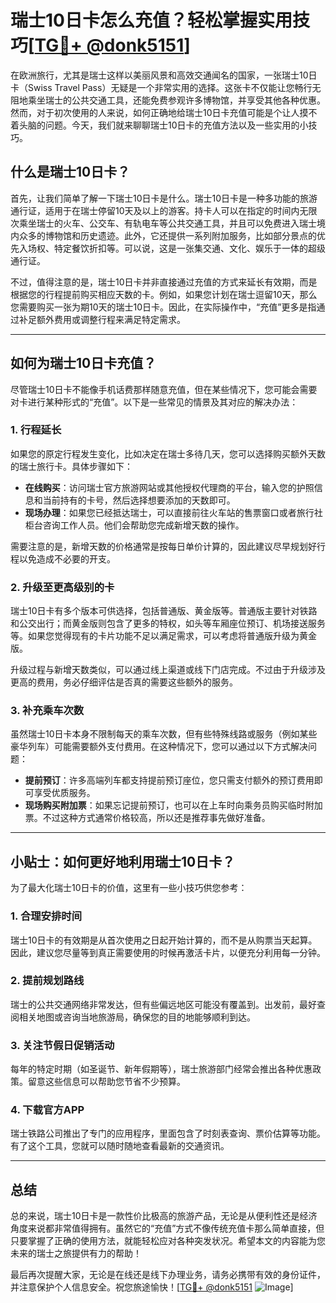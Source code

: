 # 瑞士10日卡怎么充值？轻松掌握实用技巧[[TG💪+ @donk5151](https://t.me/s/donk5151)]

在欧洲旅行，尤其是瑞士这样以美丽风景和高效交通闻名的国家，一张瑞士10日卡（Swiss Travel Pass）无疑是一个非常实用的选择。这张卡不仅能让您畅行无阻地乘坐瑞士的公共交通工具，还能免费参观许多博物馆，并享受其他各种优惠。然而，对于初次使用的人来说，如何正确地给瑞士10日卡充值可能是个让人摸不着头脑的问题。今天，我们就来聊聊瑞士10日卡的充值方法以及一些实用的小技巧。

## 什么是瑞士10日卡？

首先，让我们简单了解一下瑞士10日卡是什么。瑞士10日卡是一种多功能的旅游通行证，适用于在瑞士停留10天及以上的游客。持卡人可以在指定的时间内无限次乘坐瑞士的火车、公交车、有轨电车等公共交通工具，并且可以免费进入瑞士境内众多的博物馆和历史遗迹。此外，它还提供一系列附加服务，比如部分景点的优先入场权、特定餐饮折扣等。可以说，这是一张集交通、文化、娱乐于一体的超级通行证。

不过，值得注意的是，瑞士10日卡并非直接通过充值的方式来延长有效期，而是根据您的行程提前购买相应天数的卡。例如，如果您计划在瑞士逗留10天，那么您需要购买一张为期10天的瑞士10日卡。因此，在实际操作中，“充值”更多是指通过补足额外费用或调整行程来满足特定需求。

---

## 如何为瑞士10日卡充值？

尽管瑞士10日卡不能像手机话费那样随意充值，但在某些情况下，您可能会需要对卡进行某种形式的“充值”。以下是一些常见的情景及其对应的解决办法：

### 1. **行程延长**

如果您的原定行程发生变化，比如决定在瑞士多待几天，您可以选择购买额外天数的瑞士旅行卡。具体步骤如下：

- **在线购买**：访问瑞士官方旅游网站或其他授权代理商的平台，输入您的护照信息和当前持有的卡号，然后选择想要添加的天数即可。
- **现场办理**：如果您已经抵达瑞士，可以直接前往火车站的售票窗口或者旅行社柜台咨询工作人员。他们会帮助您完成新增天数的操作。

需要注意的是，新增天数的价格通常是按每日单价计算的，因此建议尽早规划好行程以免造成不必要的开支。

### 2. **升级至更高级别的卡**

瑞士10日卡有多个版本可供选择，包括普通版、黄金版等。普通版主要针对铁路和公交出行；而黄金版则包含了更多的特权，如头等车厢座位预订、机场接送服务等。如果您觉得现有的卡片功能不足以满足需求，可以考虑将普通版升级为黄金版。

升级过程与新增天数类似，可以通过线上渠道或线下门店完成。不过由于升级涉及更高的费用，务必仔细评估是否真的需要这些额外的服务。

### 3. **补充乘车次数**

虽然瑞士10日卡本身不限制每天的乘车次数，但有些特殊线路或服务（例如某些豪华列车）可能需要额外支付费用。在这种情况下，您可以通过以下方式解决问题：

- **提前预订**：许多高端列车都支持提前预订座位，您只需支付额外的预订费用即可享受优质服务。
- **现场购买附加票**：如果忘记提前预订，也可以在上车时向乘务员购买临时附加票。不过这种方式通常价格较高，所以还是推荐事先做好准备。

---

## 小贴士：如何更好地利用瑞士10日卡？

为了最大化瑞士10日卡的价值，这里有一些小技巧供您参考：

### 1. **合理安排时间**
瑞士10日卡的有效期是从首次使用之日起开始计算的，而不是从购票当天起算。因此，建议您尽量等到真正需要使用的时候再激活卡片，以便充分利用每一分钟。

### 2. **提前规划路线**
瑞士的公共交通网络非常发达，但有些偏远地区可能没有覆盖到。出发前，最好查阅相关地图或咨询当地旅游局，确保您的目的地能够顺利到达。

### 3. **关注节假日促销活动**
每年的特定时期（如圣诞节、新年假期等），瑞士旅游部门经常会推出各种优惠政策。留意这些信息可以帮助您节省不少预算。

### 4. **下载官方APP**
瑞士铁路公司推出了专门的应用程序，里面包含了时刻表查询、票价估算等功能。有了这个工具，您就可以随时随地查看最新的交通资讯。

---

## 总结

总的来说，瑞士10日卡是一款性价比极高的旅游产品，无论是从便利性还是经济角度来说都非常值得拥有。虽然它的“充值”方式不像传统充值卡那么简单直接，但只要掌握了正确的使用方法，就能轻松应对各种突发状况。希望本文的内容能为您未来的瑞士之旅提供有力的帮助！

最后再次提醒大家，无论是在线还是线下办理业务，请务必携带有效的身份证件，并注意保护个人信息安全。祝您旅途愉快！[[TG💪+ @donk5151](https://t.me/s/donk5151) ![Image](https://i.postimg.cc/rwNCRYN7/Snipaste-2025-04-30-17-27-05.png)]